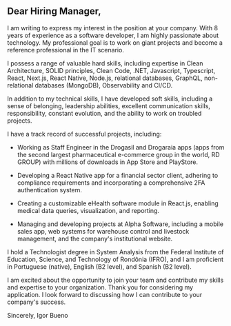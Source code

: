 ## Dear Hiring Manager,

I am writing to express my interest in the position at your company. With 8 years of experience as a software developer, I am highly passionate about technology. My professional goal is to work on giant projects and become a reference professional in the IT scenario.

I possess a range of valuable hard skills, including expertise in Clean Architecture, SOLID principles, Clean Code, .NET, Javascript, Typescript, React, Next.js, React Native, Node.js, relational databases, GraphQL, non-relational databases (MongoDB), Observability and CI/CD.

In addition to my technical skills, I have developed soft skills, including a sense of belonging, leadership abilities, excellent communication skills, responsibility, constant evolution, and the ability to work on troubled projects.

I have a track record of successful projects, including:

- Working as Staff Engineer in the Drogasil and Drogaraia apps (apps from the second largest pharmaceutical e-commerce group in the world, RD GROUP) with millions of downloads in App Store and PlayStore.

- Developing a React Native app for a financial sector client, adhering to compliance requirements and incorporating a comprehensive 2FA authentication system.

- Creating a customizable eHealth software module in React.js, enabling medical data queries, visualization, and reporting.

- Managing and developing projects at Alpha Software, including a mobile sales app, web systems for warehouse control and livestock management, and the company's institutional website.

I hold a Technologist degree in System Analysis from the Federal Institute of Education, Science, and Technology of Rondônia (IFRO), and I am proficient in Portuguese (native), English (B2 level), and Spanish (B2 level).

I am excited about the opportunity to join your team and contribute my skills and expertise to your organization. Thank you for considering my application. I look forward to discussing how I can contribute to your company's success.

Sincerely,
Igor Bueno
